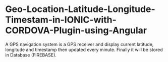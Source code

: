 # Geo-Location-Latitude-Longitude-Timestam-in-IONIC-with-CORDOVA-Plugin-using-Angular
A GPS navigation system is a GPS receiver and display current latitude, longitude and timestamp then updated every minute. Finally it will be stored in Database (FIREBASE).
